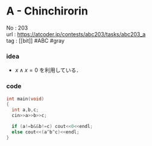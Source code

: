 # A - Chinchirorin

No	: 203  
url	: https://atcoder.jp/contests/abc203/tasks/abc203_a  
tag	: [[bit]]  #ABC  #gray

### idea
- $x \land x=0$ を利用している．

### code
```cpp
int	main(void)
{
  int a,b,c;
  cin>>a>>b>>c;

  if (a!=b&&b!=c) cout<<0<<endl;
  else cout<<(a^b^c)<<endl;
}
```